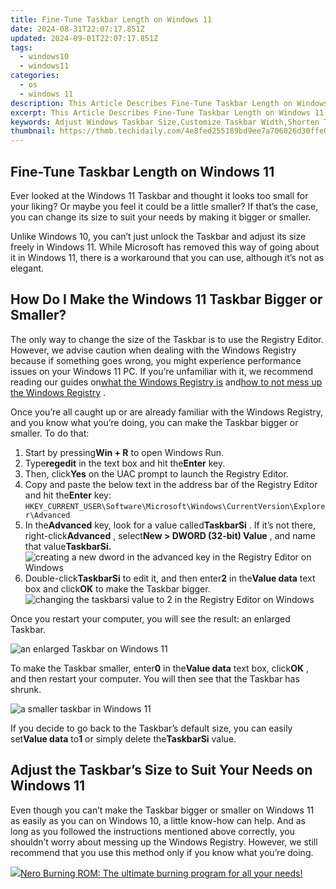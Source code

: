 ```yaml
---
title: Fine-Tune Taskbar Length on Windows 11
date: 2024-08-31T22:07:17.851Z
updated: 2024-09-01T22:07:17.851Z
tags:
  - windows10
  - windows11
categories:
  - os
  - windows 11
description: This Article Describes Fine-Tune Taskbar Length on Windows 11
excerpt: This Article Describes Fine-Tune Taskbar Length on Windows 11
keywords: Adjust Windows Taskbar Size,Customize Taskbar Width,Shorten Taskbar in Win11,Optimize Taskbar Height,Lengthen Taskbar Space,Increase Taskbar Gap,Reduce Taskbar Length
thumbnail: https://thmb.techidaily.com/4e8fed255189bd9ee7a706026d30ffe02100ebaeeb2d7b69ad5a8426d3a0541d.jpg
---
```


## Fine-Tune Taskbar Length on Windows 11

 Ever looked at the Windows 11 Taskbar and thought it looks too small for your liking? Or maybe you feel it could be a little smaller? If that’s the case, you can change its size to suit your needs by making it bigger or smaller.

 Unlike Windows 10, you can’t just unlock the Taskbar and adjust its size freely in Windows 11\. While Microsoft has removed this way of going about it in Windows 11, there is a workaround that you can use, although it’s not as elegant.

## How Do I Make the Windows 11 Taskbar Bigger or Smaller?

 The only way to change the size of the Taskbar is to use the Registry Editor. However, we advise caution when dealing with the Windows Registry because if something goes wrong, you might experience performance issues on your Windows 11 PC. If you’re unfamiliar with it, we recommend reading our guides on[what the Windows Registry is](https://www.makeuseof.com/tag/what-is-the-windows-registry-editor-and-how-do-i-use-it-makeuseof-explains/) and[how to not mess up the Windows Registry](https://www.makeuseof.com/tag/not-accidentally-mess-windows-registry/) .

 Once you’re all caught up or are already familiar with the Windows Registry, and you know what you’re doing, you can make the Taskbar bigger or smaller. To do that:

1. Start by pressing**Win + R** to open Windows Run.
2. Type**regedit** in the text box and hit the**Enter** key.
3. Then, click**Yes** on the UAC prompt to launch the Registry Editor.
4. Copy and paste the below text in the address bar of the Registry Editor and hit the**Enter** key:  
`HKEY_CURRENT_USER\Software\Microsoft\Windows\CurrentVersion\Explorer\Advanced`
5. In the**Advanced** key, look for a value called**TaskbarSi** . If it’s not there, right-click**Advanced** , select**New > DWORD (32-bit) Value** , and name that value**TaskbarSi.**  
![creating a new dword in the advanced key in the Registry Editor on Windows](https://static1.makeuseofimages.com/wordpress/wp-content/uploads/2022/12/new-dword-advanced-regedit.jpg)
6. Double-click**TaskbarSi** to edit it, and then enter**2** in the**Value data** text box and click**OK** to make the Taskbar bigger.  
![changing the taskbarsi value to 2 in the Registry Editor on Windows](https://static1.makeuseofimages.com/wordpress/wp-content/uploads/2022/12/taskbarsi-value-2.jpg)

 Once you restart your computer, you will see the result: an enlarged Taskbar.

![an enlarged Taskbar on Windows 11](https://static1.makeuseofimages.com/wordpress/wp-content/uploads/2022/12/windows-desktop-enlarged-taskbar.jpg)

 To make the Taskbar smaller, enter**0** in the**Value data** text box, click**OK** , and then restart your computer. You will then see that the Taskbar has shrunk.

![a smaller taskbar in Windows 11](https://static1.makeuseofimages.com/wordpress/wp-content/uploads/2022/12/windows-desktop-small-taskbar.jpg)

 If you decide to go back to the Taskbar’s default size, you can easily set**Value data** to**1** or simply delete the**TaskbarSi** value.

## Adjust the Taskbar’s Size to Suit Your Needs on Windows 11

 Even though you can’t make the Taskbar bigger or smaller on Windows 11 as easily as you can on Windows 10, a little know-how can help. And as long as you followed the instructions mentioned above correctly, you shouldn’t worry about messing up the Windows Registry. However, we still recommend that you use this method only if you know what you’re doing.


<ins class="adsbygoogle"
     style="display:block"
     data-ad-format="autorelaxed"
     data-ad-client="ca-pub-7571918770474297"
     data-ad-slot="1223367746"></ins>



<ins class="adsbygoogle"
     style="display:block"
     data-ad-client="ca-pub-7571918770474297"
     data-ad-slot="8358498916"
     data-ad-format="auto"
     data-full-width-responsive="true"></ins>



<!-- affiliate ads begin -->
<a href="https://store.nero.com/order/checkout.php?PRODS=39694080&QTY=1&AFFILIATE=108875&CART=1"><img src="http://cdnwww.nero.com/nero-com-wAssets/img/banners/2023/nbr/fire/Screenshot_1red_gb.jpg" border="0">Nero Burning ROM:
The ultimate burning program for all your needs!</a>
<!-- affiliate ads end -->